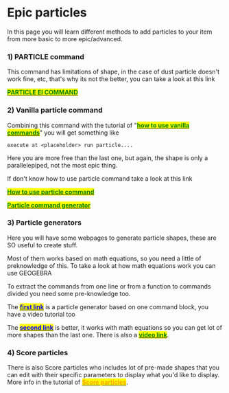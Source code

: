 # Epic particles

In this page you will learn different methods to add particles to your item from more basic to more epic/advanced.

### 1) PARTICLE command

This command has limitations of shape, in the case of dust particle doesn't work fine, etc, that's why its not the better, you can take a look at this link

[<mark style="color:green;">**PARTICLE EI COMMAND**</mark>](https://docs.ssomar.com/tools-for-all-plugins/custom-commands/player-and-target-commands#particle)

### 2) Vanilla particle command

Combining this command with the tutorial of "[<mark style="color:green;">**how to use vanilla commands**</mark>](../frequently-asked-questions/how-to-use-vanilla-commands.md)" you will get something like

```
execute at <placeholder> run particle....
```

Here you are more free than the last one, but again, the shape is only a parallelepiped, not the most epic thing.

If don't know how to use particle command take a look at this link

[<mark style="color:green;">**How to use particle command**</mark>](https://docs.ssomar.com/executableitems/questions-or-guides/utilities#general-particle-cmd)

[<mark style="color:green;">**Particle command generator**</mark>](https://www.gamergeeks.net/apps/minecraft/particle-command-generator)

### 3) Particle generators

Here you will have some webpages to generate particle shapes, these are SO useful to create stuff.

Most of them works based on math equations, so you need a little of preknowledge of this. To take a look at how math equations work you can use GEOGEBRA

To extract the commands from one line or from a function to commands divided you need some pre-knowledge too.

The [<mark style="color:blue;">**first link**</mark>](https://100awesome.net/videos/particle-generator/) is a particle generator based on one command block, you have a video tutorial too

The [<mark style="color:blue;">**second link**</mark>](https://cloudwolfyt.github.io/pages/gens/particle-plots.html) is better, it works with math equations so you can get lot of more shapes than the last one. There is also a [<mark style="color:green;">**video link**</mark>](https://youtu.be/\_mi1B0IeVWw).

### 4) Score particles

There is also Score particles who includes lot of pre-made shapes that you can edit with their specific parameters to display what you'd like to display. More info in the tutorial of [<mark style="color:orange;">**Score particles**</mark>](../../../tools-for-all-plugins-score/score-particles.md).

